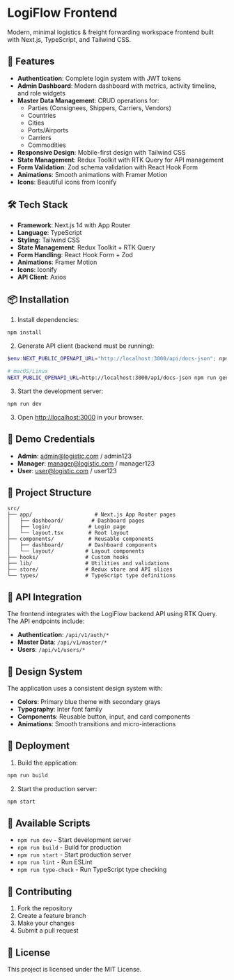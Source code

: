 # LogiFlow Frontend

Modern, minimal logistics & freight forwarding workspace frontend built with Next.js, TypeScript, and Tailwind CSS.

## 🚀 Features

- **Authentication**: Complete login system with JWT tokens
- **Admin Dashboard**: Modern dashboard with metrics, activity timeline, and role widgets
- **Master Data Management**: CRUD operations for:
  - Parties (Consignees, Shippers, Carriers, Vendors)
  - Countries
  - Cities
  - Ports/Airports
  - Carriers
  - Commodities
- **Responsive Design**: Mobile-first design with Tailwind CSS
- **State Management**: Redux Toolkit with RTK Query for API management
- **Form Validation**: Zod schema validation with React Hook Form
- **Animations**: Smooth animations with Framer Motion
- **Icons**: Beautiful icons from Iconify

## 🛠️ Tech Stack

- **Framework**: Next.js 14 with App Router
- **Language**: TypeScript
- **Styling**: Tailwind CSS
- **State Management**: Redux Toolkit + RTK Query
- **Form Handling**: React Hook Form + Zod
- **Animations**: Framer Motion
- **Icons**: Iconify
- **API Client**: Axios

## 📦 Installation

1. Install dependencies:
```bash
npm install
```

2. Generate API client (backend must be running):
```powershell
$env:NEXT_PUBLIC_OPENAPI_URL="http://localhost:3000/api/docs-json"; npm run generate-api
```
```bash
# macOS/Linux
NEXT_PUBLIC_OPENAPI_URL=http://localhost:3000/api/docs-json npm run generate-api:nix
```

3. Start the development server:
```bash
npm run dev
```

3. Open [http://localhost:3000](http://localhost:3000) in your browser.

## 🔐 Demo Credentials

- **Admin**: admin@logistic.com / admin123
- **Manager**: manager@logistic.com / manager123
- **User**: user@logistic.com / user123

## 📁 Project Structure

```
src/
├── app/                    # Next.js App Router pages
│   ├── dashboard/         # Dashboard pages
│   ├── login/            # Login page
│   └── layout.tsx        # Root layout
├── components/           # Reusable components
│   ├── dashboard/        # Dashboard components
│   └── layout/          # Layout components
├── hooks/               # Custom hooks
├── lib/                 # Utilities and validations
├── store/               # Redux store and API slices
└── types/               # TypeScript type definitions
```

## 🔌 API Integration

The frontend integrates with the LogiFlow backend API using RTK Query. The API endpoints include:

- **Authentication**: `/api/v1/auth/*`
- **Master Data**: `/api/v1/master/*`
- **Users**: `/api/v1/users/*`

## 🎨 Design System

The application uses a consistent design system with:

- **Colors**: Primary blue theme with secondary grays
- **Typography**: Inter font family
- **Components**: Reusable button, input, and card components
- **Animations**: Smooth transitions and micro-interactions

## 🚀 Deployment

1. Build the application:
```bash
npm run build
```

2. Start the production server:
```bash
npm start
```

## 📝 Available Scripts

- `npm run dev` - Start development server
- `npm run build` - Build for production
- `npm run start` - Start production server
- `npm run lint` - Run ESLint
- `npm run type-check` - Run TypeScript type checking

## 🤝 Contributing

1. Fork the repository
2. Create a feature branch
3. Make your changes
4. Submit a pull request

## 📄 License

This project is licensed under the MIT License.
